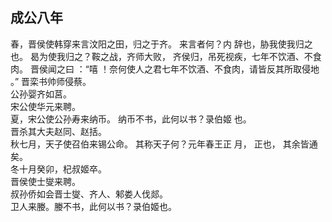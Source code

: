 ## 成公八年
春，晋侯使韩穿来言汶阳之田，归之于齐。 来言者何？内
辞也，胁我使我归之也。 曷为使我归之？鞍之战，齐师大败，
齐侯归，吊死视疾，七年不饮酒、不食肉。 晋侯闻之曰 ：“嘻
！奈何使人之君七年不饮酒、不食肉，请皆反其所取侵地 。”
晋栾书帅师侵蔡。  
公孙婴齐如莒。  
宋公使华元来聘。  
夏，宋公使公孙寿来纳币。 纳币不书，此何以书？录伯姬
也。  
晋杀其大夫赵同、赵括。  
秋七月，天子使召伯来锡公命。 其称天子何？元年春王正
月， 正也， 其余皆通矣。  
冬十月癸卯，杞叔姬卒。  
晋侯使士燮来聘。  
叔孙侨如会晋士燮、齐人、邾娄人伐郯。  
卫人来媵。媵不书，此何以书？录伯姬也。  

